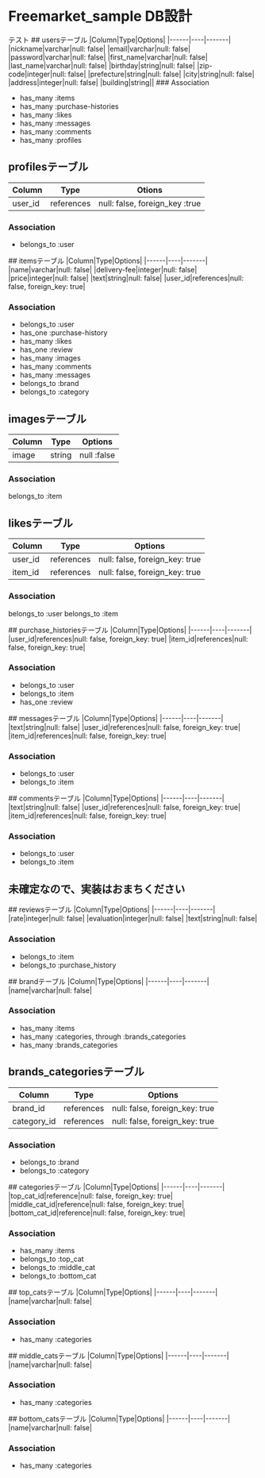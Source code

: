# Freemarket_sample DB設計
テスト
## usersテーブル
|Column|Type|Options|
|------|----|-------|
|nickname|varchar|null: false|
|email|varchar|null: false|
|password|varchar|null: false|
|first_name|varchar|null: false|
|last_name|varchar|null: false|
|birthday|string|null: false|
|zip-code|integer|null: false|
|prefecture|string|null: false|
|city|string|null: false|
|address|integer|null: false|
|building|string||
### Association
- has_many :items
- has_many :purchase-histories
- has_many :likes
- has_many :messages
- has_many :comments
- has_many :profiles

## profilesテーブル
|Column|Type|Otions|
|------|----|------|
|user_id|references|null: false, foreign_key :true|
### Association
- belongs_to :user

## itemsテーブル
|Column|Type|Options|
|------|----|-------|
|name|varchar|null: false|
|delivery-fee|integer|null: false|
|price|integer|null: false|
|text|string|null: false|
|user_id|references|null: false, foreign_key: true|
### Association
- belongs_to :user
- has_one :purchase-history
- has_many :likes
- has_one :review
- has_many :images
- has_many :comments
- has_many :messages
- belongs_to :brand
- belongs_to :category

## imagesテーブル
|Column|Type|Options|
|------|----|-------|
|image|string|null :false|
### Association
belongs_to :item

## likesテーブル
|Column|Type|Options|
|------|----|-------|
|user_id|references|null: false, foreign_key: true|
|item_id|references|null: false, foreign_key: true|
### Association
belongs_to :user
belongs_to :item

## purchase_historiesテーブル
|Column|Type|Options|
|------|----|-------|
|user_id|references|null: false, foreign_key: true|
|item_id|references|null: false, foreign_key: true|
### Association
- belongs_to :user
- belongs_to :item
- has_one :review

## messagesテーブル
|Column|Type|Options|
|------|----|-------|
|text|string|null: false|
|user_id|references|null: false, foreign_key: true|
|item_id|references|null: false, foreign_key: true|
### Association
- belongs_to :user
- belongs_to :item

## commentsテーブル
|Column|Type|Options|
|------|----|-------|
|text|string|null: false|
|user_id|references|null: false, foreign_key: true|
|item_id|references|null: false, foreign_key: true|
### Association
- belongs_to :user
- belongs_to :item

## 未確定なので、実装はおまちください
## reviewsテーブル
|Column|Type|Options|
|------|----|-------|
|rate|integer|null: false|
|evaluation|integer|null: false|
|text|string|null: false|
### Association
- belongs_to :item
- belongs_to :purchase_history

## brandテーブル
|Column|Type|Options|
|------|----|-------|
|name|varchar|null: false|
### Association
- has_many :items
- has_many :categories, through :brands_categories
- has_many :brands_categories

## brands_categoriesテーブル
|Column|Type|Options|
|------|----|-------|
|brand_id|references|null: false, foreign_key: true|
|category_id|references|null: false, foreign_key: true|
### Association
- belongs_to :brand
- belongs_to :category

## categoriesテーブル
|Column|Type|Options|
|------|----|-------|
|top_cat_id|reference|null: false, foreign_key: true|
|middle_cat_id|reference|null: false, foreign_key: true|
|bottom_cat_id|reference|null: false, foreign_key: true|
### Association
- has_many :items
- belongs_to :top_cat
- belongs_to :middle_cat
- belongs_to :bottom_cat

## top_catsテーブル
|Column|Type|Options|
|------|----|-------|
|name|varchar|null: false|
### Association
- has_many :categories

## middle_catsテーブル
|Column|Type|Options|
|------|----|-------|
|name|varchar|null: false|
### Association
- has_many :categories

## bottom_catsテーブル
|Column|Type|Options|
|------|----|-------|
|name|varchar|null: false|
### Association
- has_many :categories